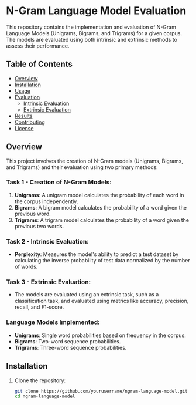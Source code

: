 # N-Gram Language Model Evaluation

This repository contains the implementation and evaluation of N-Gram Language Models (Unigrams, Bigrams, and Trigrams) for a given corpus. The models are evaluated using both intrinsic and extrinsic methods to assess their performance.

## Table of Contents

- [Overview](#overview)
- [Installation](#installation)
- [Usage](#usage)
- [Evaluation](#evaluation)
  - [Intrinsic Evaluation](#intrinsic-evaluation)
  - [Extrinsic Evaluation](#extrinsic-evaluation)
- [Results](#results)
- [Contributing](#contributing)
- [License](#license)

## Overview

This project involves the creation of N-Gram models (Unigrams, Bigrams, and Trigrams) and their evaluation using two primary methods:

### Task 1 - Creation of N-Gram Models:
1. **Unigrams**: A unigram model calculates the probability of each word in the corpus independently.
2. **Bigrams**: A bigram model calculates the probability of a word given the previous word.
3. **Trigrams**: A trigram model calculates the probability of a word given the previous two words.

### Task 2 - Intrinsic Evaluation:
- **Perplexity**: Measures the model's ability to predict a test dataset by calculating the inverse probability of test data normalized by the number of words.

### Task 3 - Extrinsic Evaluation:
- The models are evaluated using an extrinsic task, such as a classification task, and evaluated using metrics like accuracy, precision, recall, and F1-score.

### Language Models Implemented:
- **Unigrams**: Single word probabilities based on frequency in the corpus.
- **Bigrams**: Two-word sequence probabilities.
- **Trigrams**: Three-word sequence probabilities.

## Installation

1. Clone the repository:
   ```bash
   git clone https://github.com/yourusername/ngram-language-model.git
   cd ngram-language-model
